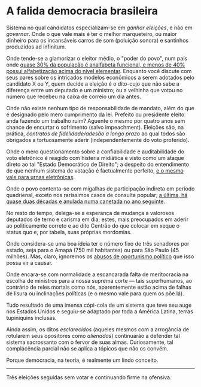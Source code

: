 # A falida democracia brasileira

Sistema no qual candidatos especializam-se em _ganhar eleições_, e não em _governar_. Onde o que vale mais é ter o melhor marqueteiro, ou maior dinheiro para os incansáveis carros de som (poluição sonora) e santinhos produzidos ad infinitum.

Onde tende-se a glamorizar o eleitor médio, o "poder do povo", num país onde [quase 30% da população é analfabeta funcional, e menos de 40% possui alfabetização acima do nível elementar](https://s4.static.brasilescola.uol.com.br/be/2024/06/analfabetismo-funcional-niveis-brasil.jpg). Enquanto você discute com seus pares sobre os intricados modelos econômicos a serem adotados pelo candidato X ou Y, quem decide a eleição é o dito-cujo que não sabe a diferença entre um deputado e um ministro; ou a velhinha que votou no número que recebeu na caixa de correio um dia antes.

Onde não existe nenhum tipo de responsabilidade de mandato, além do que é designado pelo mero cumprimento da lei. Prefeito ou presidente eleito anda fazendo um trabalho ruim? Aguente o mesmo por quatro anos sem chance de encurtar o sofrimento (salvo impeachment). Eleições são, na prática, _contratos de fidelidade/adesão a longo prazo_ ao qual todos são obrigados a tortuosamente aderir (independentemente do voto proferido).

Onde o mero questionamento sobre a confiabilidade e auditabilidade do voto eletrônico é reagido com histeria midiática e visto como um ataque direto ao tal "Estado Democrático de Direito"; a despeito do entendimento de que nenhum sistema de votação é factualmente perfeito, [e o mesmo vale para urnas eletrônicas](https://www.youtube.com/watch?v=LkH2r-sNjQs).

Onde o povo contenta-se com migalhas de participação indireta em período quadrienal, exceto nos raríssimos casos de consulta popular; [a última, há quase duas décadas e anulada numa canetada no ano seguinte](https://en.wikipedia.org/wiki/2005_Brazilian_firearms_and_ammunition_referendum).

No resto do tempo, delega-se a esperança de mudança a valorosos deputados de terno e carisma em dia; estes, mais preocupados em aderir ao politicamente correto e ao dito Centrão do que colocar em xeque o status quo e, por tabela, suas próprias mordomias.

Onde considera-se uma boa ideia ter o número fixo de três senadores por estado, seja para o Amapá (750 mil habitantes) ou para São Paulo (45 milhões). Mas, claro, ignoremos os [abusos de oportunismo político](https://pt.wikipedia.org/wiki/Jos%C3%A9_Sarney) que isso possa vir a causar.

Onde encara-se com normalidade a escancarada falta de meritocracia na escolha de ministros para a nossa suprema corte &mdash; tais superhumanos, ao contrário de reles mortais como nós, aparentemente estão acima de falhas de lisura ou inclinações políticas (e o mesmo vale para quem os põe lá).

Tudo resultado de uma imensa cópi-cola de um sistema que teve seu auge nos Estados Unidos e seguiu-se adaptado por toda a América Latina, terras tupiniquins inclusas.

Ainda assim, os ditos _esclarecidos_ (aqueles mesmos com a arrogância de rotularem seus opositores como _alienados_) continuarão a defender tal sistema sacrossanto com o fervor de suas almas. Curiosamente, tal complacência parcial não se aplica a tópicos que não os convém.

Porque democracia, na teoria, é realmente um lindo conceito.

---

Três eleições seguidas sem votar e continuando firme na ofensiva.
